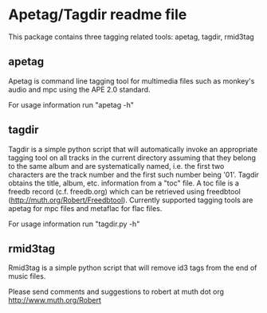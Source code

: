 # Apetag/Tagdir readme file

This package contains three tagging related tools: apetag, tagdir, rmid3tag

## apetag

Apetag is command line tagging tool for multimedia files such as
monkey's audio and mpc using the APE 2.0 standard.

For usage information run "apetag -h"

## tagdir

Tagdir is a simple python script that will automatically invoke an
appropriate tagging tool on all tracks in the current directory
assuming that they belong to the same album and are systematically
named, i.e. the first two characters are the track number and the
first such number being '01'.  Tagdir obtains the title, album,
etc. information from a "toc" file. A toc file is a freedb record
(c.f. freedb.org) which can be retrieved using freedbtool
(http://muth.org/Robert/Freedbtool).  Currently supported tagging
tools are apetag for mpc files and metaflac for flac files.

For usage information run "tagdir.py -h"

## rmid3tag

Rmid3tag is a simple python script that will remove id3 tags from the
end of music files.

Please send comments and suggestions to robert at muth dot org
http://www.muth.org/Robert


